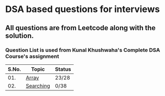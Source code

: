 # DSA based questions for interviews
## All questions are from Leetcode along with the solution.
### Question List is used from Kunal Khushwaha's Complete DSA Course's assignment

| S.No. | Topic | Status |
|---|--------------|-----|
|01. | [Array](https://github.com/geeky01adarsh/DSA-Interview-Questions/tree/main/Arrays) | 23/28 |
|02. | [Searching](/Searching)|0/38|